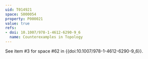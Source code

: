 ```yaml
---
uid: T014921
space: S000054
property: P000021
value: true
refs:
- doi: 10.1007/978-1-4612-6290-9_6
  name: Counterexamples in Topology
---
```


See item #3 for space #62 in {{doi:10.1007/978-1-4612-6290-9_6}}.
